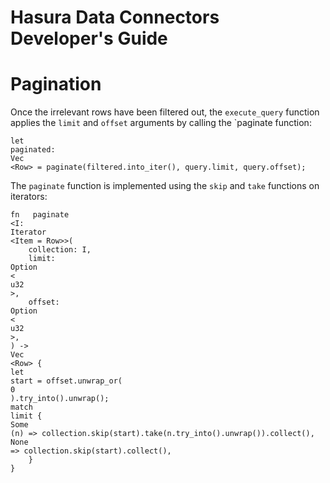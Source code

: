 # Hasura Data Connectors Developer's Guide

# Pagination

Once the irrelevant rows have been filtered out, the `execute_query` function applies the `limit` and `offset` arguments by calling the `paginate function:

```
let
paginated:
Vec
<Row> = paginate(filtered.into_iter(), query.limit, query.offset);
```

The `paginate` function is implemented using the `skip` and `take` functions on iterators:

```
fn   paginate
<I:
Iterator
<Item = Row>>(
    collection: I,
    limit:
Option
<
u32
>,
    offset:
Option
<
u32
>,
) ->
Vec
<Row> {
let
start = offset.unwrap_or(
0
).try_into().unwrap();
match
limit {
Some
(n) => collection.skip(start).take(n.try_into().unwrap()).collect(),
None
=> collection.skip(start).collect(),
    }
}
```